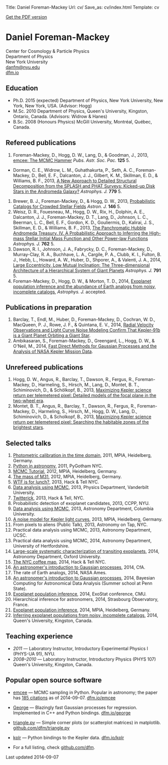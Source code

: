 Title: Daniel Foreman-Mackey
Url: cv/
Save_as: cv/index.html
Template: cv

<div class="pdf-link">
    <a href="/cv.pdf">Get the PDF version</a>
</div>

# Daniel Foreman-Mackey

<div class="address">
Center for Cosmology & Particle Physics<br>
Department of Physics<br>
New York University<br>
<a href="mailto:danfm@nyu.edu">danfm@nyu.edu</a><br>
<a href="http://dfm.io">dfm.io</a><br>
</div>


## Education

* Ph.D. 2015 (expected) Department of Physics, New York University, New York,
  New York, USA. (Advisor: Hogg)
* M.Sc. 2010 Department of Physics, Queen's University, Kingston, Ontario,
  Canada. (Advisors: Widrow & Hanes)
* B.Sc. 2008 (Honours Physics) McGill University, Montréal, Québec, Canada.


## Refereed publications

1. Foreman-Mackey, D., Hogg, D. W., Lang, D., & Goodman, J., 2013, [emcee: The MCMC Hammer](http://arxiv.org/abs/1202.3665) *Pubs. Astr. Soc. Pac.* **125** 5.
* Dorman, C. E., Widrow, L. M., Guhathakurta, P., Seth, A. C., Foreman-Mackey, D., Bell, E. F., Dalcanton, J. J., Gilbert, K. M., Skillman, E. D., & Williams, B. F., 2013, [A New Approach to Detailed Structural Decomposition from the SPLASH and PHAT Surveys: Kicked-up Disk Stars in the Andromeda Galaxy?](http://arxiv.org/abs/1310.4179) *Astrophys. J.* **779** 5.
1. Brewer, B. J., Foreman-Mackey, D., & Hogg, D. W., 2013, [Probabilistic Catalogs for Crowded Stellar Fields](http://arxiv.org/abs/1211.5805) *Astron. J.* **146** 5.
1. Weisz, D. R., Fouesneau, M., Hogg, D. W., Rix, H., Dolphin, A. E., Dalcanton, J. J., Foreman-Mackey, D. T., Lang, D., Johnson, L. C., Beerman, L. C., Bell, E. F., Gordon, K. D., Gouliermis, D., Kalirai, J. S., Skillman, E. D., & Williams, B. F., 2013, [The Panchromatic Hubble Andromeda Treasury. IV. A Probabilistic Approach to Inferring the High-mass Stellar Initial Mass Function and Other Power-law Functions](http://arxiv.org/abs/1211.6105) *Astrophys. J.* **762** 5.
1. Dawson, R. I., Johnson, J. A., Fabrycky, D. C., Foreman-Mackey, D., Murray-Clay, R. A., Buchhave, L. A., Cargile, P. A., Clubb, K. I., Fulton, B. J., Hebb, L., Howard, A. W., Huber, D., Shporer, A., & Valenti, J. A., 2014, [Large Eccentricity, Low Mutual Inclination: The Three-dimensional Architecture of a Hierarchical System of Giant Planets](http://arxiv.org/abs/1405.5229) *Astrophys. J.* **791** 5.
1. Foreman-Mackey, D., Hogg, D. W., & Morton, T. D., 2014, [Exoplanet population inference and the abundance of Earth analogs from noisy, incomplete catalogs](http://arxiv.org/abs/1406.3020), *Astrophys. J.* accepted.


## Publications in preparation

1. Barclay, T., Endl, M., Huber, D., Foreman-Mackey, D., Cochran, W. D., MacQueen, P. J., Rowe, J. F., & Quintana, E. V., 2014, [Radial Velocity Observations and Light Curve Noise Modeling Confirm That Kepler-91b is a Giant Planet Orbiting a Giant Star](http://arxiv.org/abs/1408.3149).
1. Ambikasaran, S., Foreman-Mackey, D., Greengard, L., Hogg, D. W., & O'Neil, M., 2014, [Fast Direct Methods for Gaussian Processes and the Analysis of NASA Kepler Mission Data](http://arxiv.org/abs/1403.6015).


## Unrefereed publications

1. Hogg, D. W., Angus, R., Barclay, T., Dawson, R., Fergus, R., Foreman-Mackey, D., Harmeling, S., Hirsch, M., Lang, D., Montet, B. T., Schiminovich, D., & Schölkopf, B., 2013, [Maximizing Kepler science return per telemetered pixel: Detailed models of the focal plane in the two-wheel era](http://arxiv.org/abs/1309.0653).
1. Montet, B. T., Angus, R., Barclay, T., Dawson, R., Fergus, R., Foreman-Mackey, D., Harmeling, S., Hirsch, M., Hogg, D. W., Lang, D., Schiminovich, D., & Scholkopf, B., 2013, [Maximizing Kepler science return per telemetered pixel: Searching the habitable zones of the brightest stars](http://arxiv.org/abs/1309.0654).


## Selected talks

1. [Photometric calibration in the time
   domain](http://speakerdeck.com/u/dfm/p/measuring-the-undetectable), 2011,
   MPIA, Heidelberg, Germany.
1. [Python in astronomy](http://speakerdeck.com/u/dfm/p/python-and-mongodb-in-astronomy),
   2011, PyGotham NYC.
1. [MCMC Tutorial](https://github.com/dfm/python-lunch), 2012, MPIA,
   Heidelberg, Germany.
1. [The mass of M31](https://speakerdeck.com/dfm/the-mass-of-m31), 2012, MPIA,
   Heidelberg, Germany.
1. [WTF is for lunch?](https://speakerdeck.com/dfm/wtf-is-for-lunch-at-hackandtell),
   2013, Hack & Tell NYC.
1. [Data analysis using MCMC](https://speakerdeck.com/dfm/data-analysis-with-mcmc),
   2013, Physics Department, Vanderbilt University.
1. [Twitterick](https://speakerdeck.com/dfm/hack-and-tell-twitterick), 2013,
   Hack & Tell, NYC.
1. Probabilistic detection of exoplanet candidates, 2013, CCPP, NYU.
1. [Data analysis using MCMC](https://speakerdeck.com/dfm/data-analysis-with-mcmc),
   2013, Astronomy Department, Columbia University.
1. [A noise model for Kepler light
   curves](https://speakerdeck.com/dfm/modeling-kepler-systematics-using-gaussian-processes),
   2013, MPIA, Heidelberg, Germany.
1. From pixels to aliens (Public Talk), 2013, Astronomy on Tap, NYC.
1. Practical data analysis using MCMC, 2013, Astronomy Department, UCSC.
1. Practical data analysis using MCMC, 2014, Astronomy Department, University
   of Hertfordshire.
1. [Large-scale systematic characterization of transiting
   exoplanets](https://speakerdeck.com/dfm/large-scale-systematic-characterization-of-transiting-exoplanets),
   2014, Astronomy Department, Oxford University.
1. [The NYC coffee
   map](https://speakerdeck.com/dfm/hack-and-tell-the-coffee-map), 2014, Hack
   & Tell NYC.
1. [An astronomer's introduction to Gaussian
   processes](https://speakerdeck.com/dfm/an-astronomers-introduction-to-gaussian-processes),
   2014, CfA.
1. The rate of Earth analogs, 2014, NASA Ames.
1. [An astronomer's introduction to Gaussian
   processes](https://speakerdeck.com/dfm/an-astronomers-introduction-to-gaussian-processes-v2),
   2014, Bayesian Computing for Astronomical Data Analysis (Summer school at
   Penn State).
1. [Exoplanet population
   inference](https://speakerdeck.com/dfm/exoplanet-population-inference),
   2014, ExoStat conference, CMU.
1. Hierarchical inference for astronomers, 2014, Strasbourg Observatory,
   France.
1. [Exoplanet population
   inference](https://speakerdeck.com/dfm/exoplanet-population-inference),
   2014, MPIA, Heidelberg, Germany.
1. [Inferring exoplanet populations from noisy, incomplete
   catalogs](https://speakerdeck.com/dfm/exoplanet-population-inference-v2),
   2014, Queen's University, Kingston, Canada.


## Teaching experience

* *2011* — Laboratory Instructor, Introductory Experimental Physics I (PHYS-UA
  91), NYU.
* *2008–2010* — Laboratory Instructor, Introductory Physics (PHYS 107)
  Queen's University, Kingston, Canada.


## Popular open source software

* [emcee](http://dfm.io/emcee) — MCMC sampling in Python. Popular in
  astronomy; the paper has [185
  citations](http://adsabs.harvard.edu/abs/2013PASP..125..306F) as of
  2014-09-07. [dfm.io/emcee](http://dfm.io/emcee)
* [George](http://dfm.io/george) — Blazingly fast Gaussian processes for
  regression. Implemented in C++ and Python bindings.
  [dfm.io/george](http://dfm.io/george)
* [triangle.py](https://github.com/dfm/triangle.py) — Simple corner plots (or
  scatterplot matrices) in matplotlib.
  [github.com/dfm/triangle.py](https://github.com/dfm/triangle.py)
* [kplr](http://dfm.io/kplr) — Python bindings to the Kepler data.
  [dfm.io/kplr](http://dfm.io/kplr)

* For a full listing, check [github.com/dfm](https://github.com/dfm).

<div class="updated">
    Last updated 2014-09-07
</div>
